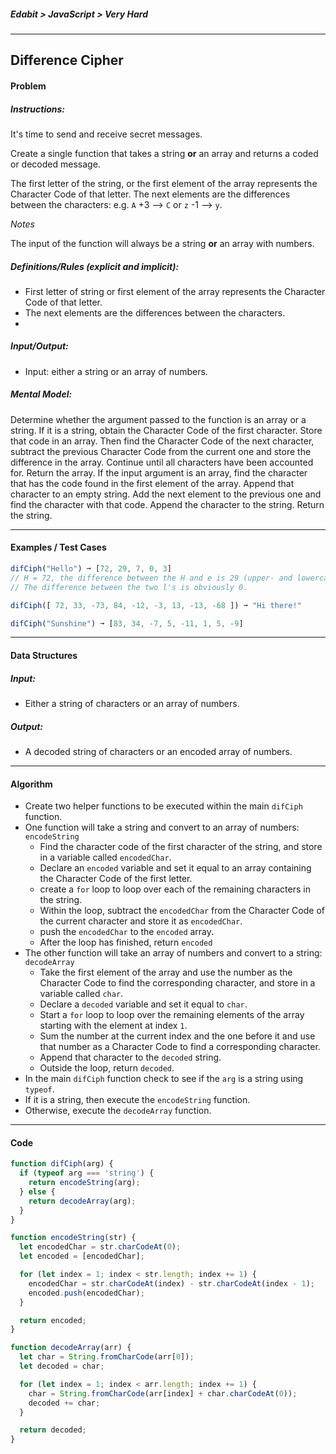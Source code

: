 ##### Edabit > JavaScript > Very Hard

---

## Difference Cipher

#### Problem

##### Instructions:

It's time to send and receive secret messages.

Create a single function that takes a string **or** an array and returns a coded or decoded message.

The first letter of the string, or the first element of the array represents the Character Code of that letter. The next elements are the differences between the characters: e.g. `A` +3 --> `C` or `z` -1 --> `y`.

_Notes_

The input of the function will always be a string **or** an array with numbers.

##### Definitions/Rules (explicit and implicit):

* First letter of string or first element of the array represents the Character Code of that letter.
* The next elements are the differences between the characters.
* 

##### Input/Output:

* Input: either a string or an array of numbers.

##### Mental Model:

Determine whether the argument passed to the function is an array or a string. If it is a string, obtain the Character Code of the first character. Store that code in an array. Then find the Character Code of the next character, subtract the previous Character Code from the current one and store the difference in the array. Continue until all characters have been accounted for. Return the array. If the input argument is an array, find the character that has the code found in the first element of the array. Append that character to an empty string. Add the next element to the previous one and find the character with that code. Append the character to the string. Return the string.

---

#### Examples / Test Cases

```javascript
difCiph("Hello") ➞ [72, 29, 7, 0, 3]
// H = 72, the difference between the H and e is 29 (upper- and lowercase).
// The difference between the two l's is obviously 0.

difCiph([ 72, 33, -73, 84, -12, -3, 13, -13, -68 ]) ➞ "Hi there!"

difCiph("Sunshine") ➞ [83, 34, -7, 5, -11, 1, 5, -9]
```

---

#### Data Structures

##### Input:

* Either a string of characters or an array of numbers.

##### Output:

* A decoded string of characters or an encoded array of numbers.

---

#### Algorithm

* Create two helper functions to be executed within the main `difCiph` function.
* One function will take a string and convert to an array of numbers: `encodeString`
  * Find the character code of the first character of the string, and store in a variable called `encodedChar`.
  * Declare an `encoded` variable and set it equal to an array containing the Character Code of the first letter.
  * create a `for` loop to loop over each of the remaining characters in the string.
  * Within the loop, subtract the `encodedChar` from the Character Code of the current character and store it as `encodedChar`.
  * push the `encodedChar` to the `encoded` array.
  * After the loop has finished, return `encoded`
* The other function will take an array of numbers and convert to a string: `decodeArray`
  * Take the first element of the array and use the number as the Character Code to find the corresponding character, and store in a variable called `char`.
  * Declare a `decoded` variable and set it equal to `char`.
  * Start a `for` loop to loop over the remaining elements of the array starting with the element at index `1`.
  * Sum the number at the current index and the one before it and use that number as a Character Code to find a corresponding character.
  * Append that character to the `decoded` string.
  * Outside the loop, return `decoded`.
* In the main `difCiph` function check to see if the `arg` is a string using `typeof`.
* If it is a string, then execute the `encodeString` function.
* Otherwise, execute the `decodeArray` function.

---

#### Code

```javascript
function difCiph(arg) {
  if (typeof arg === 'string') {
    return encodeString(arg);
  } else {
    return decodeArray(arg);
  }
}

function encodeString(str) {
  let encodedChar = str.charCodeAt(0);
  let encoded = [encodedChar];

  for (let index = 1; index < str.length; index += 1) {
    encodedChar = str.charCodeAt(index) - str.charCodeAt(index - 1);
    encoded.push(encodedChar);
  }

  return encoded;
}

function decodeArray(arr) {
  let char = String.fromCharCode(arr[0]);
  let decoded = char;

  for (let index = 1; index < arr.length; index += 1) {
    char = String.fromCharCode(arr[index] + char.charCodeAt(0));
    decoded += char;
  }

  return decoded;
}
```

